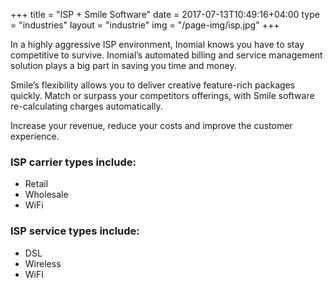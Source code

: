 +++
title = "ISP + Smile Software"
date = 2017-07-13T10:49:16+04:00
type = "industries"
layout = "industrie"
img = "/page-img/isp.jpg"
+++

In a highly aggressive ISP environment, Inomial knows you have to stay competitive to survive. Inomial’s automated billing and service management solution plays a big part in saving you time and money.

Smile’s flexibility allows you to deliver creative feature-rich packages quickly. Match or surpass your competitors offerings, with Smile software re-calculating charges automatically.

Increase your revenue, reduce your costs and improve the customer experience.

### ISP carrier types include:

<ul>
<li>Retail</li>
<li>Wholesale</li>
<li>WiFi</li>
</ul>

### ISP service types include:

<ul>
<li>DSL</li>
<li>Wireless</li>
<li>WiFI</li>
</ul>